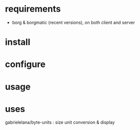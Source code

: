 # requirements
- borg & borgmatic (recent versions), on both client and server

# install


# configure


# usage


# uses
gabrielelana/byte-units : size unit conversion & display
